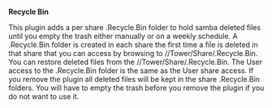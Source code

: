 **Recycle Bin**

This plugin adds a per share .Recycle.Bin folder to hold samba deleted files until you empty the trash either manually or on a weekly schedule.  A .Recycle.Bin folder is created in each share the first time a file is deleted in that share that you can access by browsing to //Tower/Share/.Recycle.Bin.  You can restore deleted files from the //Tower/Share/.Recycle.Bin.  The User access to the .Recycle.Bin folder is the same as the User share access.  If you remove the plugin all deleted files will be kept in the share .Recycle.Bin folders.  You will have to empty the trash before you remove the plugin if you do not want to use it.
